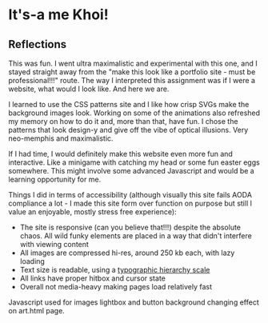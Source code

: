 # It's-a me Khoi!

## Reflections

This was fun. I went ultra maximalistic and experimental with this one, and I stayed straight away from the "make this look like a portfolio site - must be professional!!!" route. The way I interpreted this assignment was if I were a website, what would I look like. And here we are.

I learned to use the CSS patterns site and I like how crisp SVGs make the background images look. Working on some of the animations also refreshed my memory on how to do it and, more than that, have fun. I chose the patterns that look design-y and give off the vibe of optical illusions. Very neo-memphis and maximalistic.

If I had time, I would definitely make this website even more fun and interactive. Like a minigame with catching my head or some fun easter eggs somewhere. This might involve some advanced Javascript and would be a learning opportunity for me.

Things I did in terms of accessibility (although visually this site fails AODA compliance a lot - I made this site form over function on purpose but still I value an enjoyable, mostly stress free experience):
- The site is responsive (can you believe that!!!) despite the absolute chaos. All wild funky elements are placed in a way that didn't interfere with viewing content
- All images are compressed hi-res, around 250 kb each, with lazy loading
- Text size is readable, using a [typographic hierarchy scale](https://typescale.com/)
- All links have proper hitbox and cursor state
- Overall not media-heavy making pages load relatively fast

Javascript used for images lightbox and button background changing effect on art.html page.